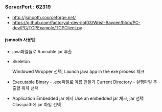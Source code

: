 <h3>ServerPort : 62319</h3>

* http://jsmooth.sourceforge.net/
* https://github.com/factoryal-dev-iiot03/Wrist-Bayoen/blob/PC-dev/PC/TCPExample/TCPClient.py



<h4>jsmooth 사용법</h4>

* java파일들로 Runnable jar 추출

* Skeleton <p>
Windowed Wropper 선택, Launch java app in the exe process 체크

* Executable 
Binary - .exe파일로 이름 만들기 
Current Directory - 실행파일 추출할 위치 선택

* Application
Embedded jar 에서 Use an embedded jar 체크, jar 선택
Classpath에 jar 파일 선택
